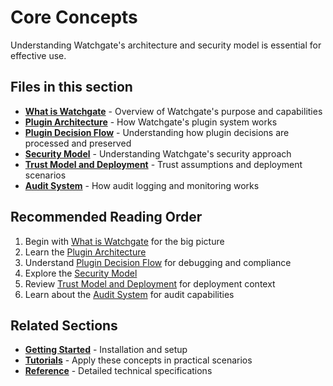 # Core Concepts

Understanding Watchgate's architecture and security model is essential for effective use.

## Files in this section

- **[What is Watchgate](1-what-is-watchgate.md)** - Overview of Watchgate's purpose and capabilities
- **[Plugin Architecture](2-plugin-architecture.md)** - How Watchgate's plugin system works
- **[Plugin Decision Flow](3-plugin-decision-flow.md)** - Understanding how plugin decisions are processed and preserved
- **[Security Model](4-security-model.md)** - Understanding Watchgate's security approach
- **[Trust Model and Deployment](trust-model-deployment.md)** - Trust assumptions and deployment scenarios
- **[Audit System](5-audit-system.md)** - How audit logging and monitoring works

## Recommended Reading Order

1. Begin with [What is Watchgate](1-what-is-watchgate.md) for the big picture
2. Learn the [Plugin Architecture](2-plugin-architecture.md) 
3. Understand [Plugin Decision Flow](3-plugin-decision-flow.md) for debugging and compliance
4. Explore the [Security Model](4-security-model.md)
5. Review [Trust Model and Deployment](trust-model-deployment.md) for deployment context
6. Learn about the [Audit System](5-audit-system.md) for audit capabilities

## Related Sections

- **[Getting Started](../getting-started/)** - Installation and setup
- **[Tutorials](../tutorials/)** - Apply these concepts in practical scenarios
- **[Reference](../reference/)** - Detailed technical specifications
